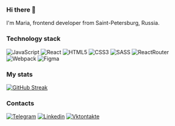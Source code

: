 ### Hi there 👋

I'm Maria, frontend developer from Saint-Petersburg, Russia.

### Technology stack
![JavaScript](https://img.shields.io/badge/JavaScript-black?style=for-the-badge&logo=javascript)
![React](https://img.shields.io/badge/React-black?style=for-the-badge&logo=react)
![HTML5](https://img.shields.io/badge/HTML5-black?style=for-the-badge&logo=html5)
![CSS3](https://img.shields.io/badge/CSS3-black?style=for-the-badge&logo=css3)
![SASS](https://img.shields.io/badge/SASS-black?style=for-the-badge&logo=SASS)
![ReactRouter](https://img.shields.io/badge/React_Router-black?style=for-the-badge&logo=reactrouter)
![Webpack](https://img.shields.io/badge/Webpack-black?style=for-the-badge&logo=webpack)
![Figma](https://img.shields.io/badge/Figma-black?style=for-the-badge&logo=figma)


### My stats
[![GitHub Streak](http://github-readme-streak-stats.herokuapp.com?user=mrglk&theme=dark&background=000000)](https://git.io/streak-stats)

### Contacts
[![Telegram](https://img.shields.io/badge/Telegram-black?style=for-the-badge&logo=telegram)](https://t.me/mrmnvch)
[![Linkedin](https://img.shields.io/badge/Linkedin-black?style=for-the-badge&logo=linkedin&logoColor=0A66C2)](https://www.linkedin.com/in/maria-galko-60aa63140/)
[![Vktontakte](https://img.shields.io/badge/Vktontakte-black?style=for-the-badge&logo=vk&logoColor=4F7DB3)](https://vk.com/mrmnvch)
